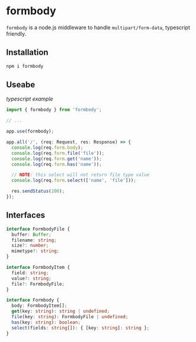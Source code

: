 # formbody

`formbody` is a node.js middleware to handle `multipart/form-data`,
typescript friendly.

## Installation

```bash
npm i formbody
```

## Useabe

_typescript example_

```typescript
import { formbody } from 'formbody';

// ...

app.use(formbody);

app.all('/', (req: Request, res: Response) => {
  console.log(req.form.body);
  console.log(req.form.file('file'));
  console.log(req.form.get('name'));
  console.log(req.form.has('name'));

  // NOTE: this select will not return file type value
  console.log(req.form.select(['name', 'file']));

  res.sendStatus(200);
});
```

## Interfaces

```typescript
interface FormbodyFile {
  buffer: Buffer;
  filename: string;
  size?: number;
  mimetype?: string;
}

interface FormbodyItem {
  field: string;
  value?: string;
  file?: FormbodyFile;
}

interface Formbody {
  body: FormbodyItem[];
  get(key: string): string | undefined;
  file(key: string): FormbodyFile | undefined;
  has(key: string): boolean;
  select(fields: string[]): { [key: string]: string };
}
```
